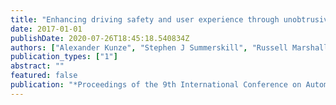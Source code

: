 ```yaml
---
title: "Enhancing driving safety and user experience through unobtrusive and function-specific feedback"
date: 2017-01-01
publishDate: 2020-07-26T18:45:18.540834Z
authors: ["Alexander Kunze", "Stephen J Summerskill", "Russell Marshall", "Ashleigh J Filtness"]
publication_types: ["1"]
abstract: ""
featured: false
publication: "*Proceedings of the 9th International Conference on Automotive User Interfaces and Interactive Vehicular Applications Adjunct*"
---
```



